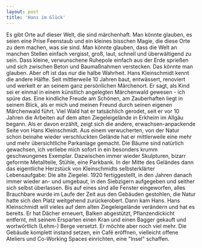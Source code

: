 ```yaml
---
layout: post
title: 'Hans im Glück'
---
```


Es gibt Orte auf dieser Welt, die sind märchenhaft. Man könnte glauben, es seien eine Prise Feenstaub und ein kleines bisschen Magie, die diese Orte zu dem machen, was sie sind. Man könnte glauben, dass die Welt an manchen Stellen einfach vergisst, groß, laut, schnell und überwältigend zu sein. Dass kleine, verwunschene Ruhepole einfach aus der Erde sprießen und sich zwischen Beton und Baumaßnahmen verstecken. Das könnte man glauben. Aber oft ist das nur die halbe Wahrheit. 
Hans Kleinschmidt kennt die andere Hälfte. Seit mittlerweile 10 Jahren baut, entwässert, renoviert und werkelt er an seinem ganz persönlichen Märchenort. Er sagt, als Kind sei er einmal in einem künstlich angelegten Märchenwald gewesen - ich spüre das. Eine kindliche Freude am Schönen, am Zauberhaften liegt in seinem Blick, als er mich und meinen Freund durch seinen eigenen Märchenwald führt. Viel Wald hat er tatsächlich gerodet, seit er vor 10 Jahren die Arbeiten auf dem alten Ziegeleigelände in Erkheim im Allgäu begann. Als er davon erzählt, zeigt sich die andere, erwachsen-anpackende Seite von Hans Kleinschmidt. 
Aus einem verwucherten, von der Natur schon beinahe wieder verschluckten Gelände hat er mittlerweile eine mehr und mehr übersichtliche Parkanlage gemacht. Die Bäume sind natürlich gewachsen, ich verliebe mich sofort in ein besonders krumm geschwungenes Exemplar. Dazwischen immer wieder Skulpturen, bizarr geformte Metallteile, Stühle, eine Parkbank. In der Mitte des Geländes dann das eigentliche Herzstück von Kleinschmidts selbsterklärter Lebensaufgabe: Die alte Ziegelei. 1920 fertiggestellt, in den Jahren danach immer wieder an- und umgebaut, in den Siebzigern aufgegeben und seither sich selbst überlassen. Bis auf eines sind alle Fenster eingeworfen, alles Brauchbare wurde im Laufe der Zeit aus den Gebäuden gestohlen, die Natur hatte sich den Platz weitgehend zurückerobert. Dann kam Hans.
Hans Kleinschmidt will vieles auf dem alten Ziegeleigelände verändern und hat es bereits. Er hat Dächer erneuert, Balken abgestützt, Pflanzendickicht entfernt, mit seinem Ersparten einen Kran und einen Bagger gekauft und wortwörtlich (Lehm-) Berge versetzt. Er möchte aber noch viel mehr. Die Gebäude komplett instand setzen, ein Café eröffnen, vielleicht offene Ateliers und Co-Working Spaces einrichten, eine "Insel" schaffen. 